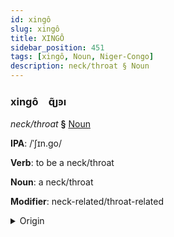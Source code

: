 ```yaml
---
id: xingô
slug: xingô
title: XINGÔ
sidebar_position: 451
tags: [xingô, Noun, Niger-Congo]
description: neck/throat § Noun
---
```


### xingô&emsp;<span kind="abugida">ɋ̃ȷꜿı</span>

*neck/throat* **§** [Noun](../../tags/Noun)

**IPA**: /ˈʃɪn.go/

**Verb**: to be a neck/throat

**Noun**: a neck/throat

**Modifier**: neck-related/throat-related

<details>
    <summary>Origin</summary>
    Swahili shingo /ʃin.goː/<br/>
    <em>Niger-Congo Language Family</em>
</details>
